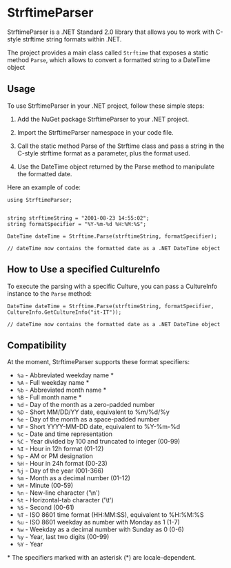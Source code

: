 # StrftimeParser

StrftimeParser is a .NET Standard 2.0 library that allows you to work with C-style strftime string formats within .NET.

The project provides a main class called `Strftime` that exposes a static method `Parse`, which allows to convert a 
formatted string to a DateTime object

## Usage

To use StrftimeParser in your .NET project, follow these simple steps:

1. Add the NuGet package StrftimeParser to your .NET project.

2. Import the StrftimeParser namespace in your code file.

3. Call the static method Parse of the Strftime class and pass a string in the C-style strftime format as a parameter, plus the format used.

4. Use the DateTime object returned by the Parse method to manipulate the formatted date.

Here an example of code:

```
using StrftimeParser;


string strftimeString = "2001-08-23 14:55:02";
string formatSpecifier = "%Y-%m-%d %H:%M:%S";

DateTime dateTime = Strftime.Parse(strftimeString, formatSpecifier);

// dateTime now contains the formatted date as a .NET DateTime object

```

## How to Use a specified CultureInfo

To execute the parsing with a specific Culture, you can pass
a CultureInfo instance to the `Parse` method:

```
DateTime dateTime = Strftime.Parse(strftimeString, formatSpecifier, CultureInfo.GetCultureInfo("it-IT"));

// dateTime now contains the formatted date as a .NET DateTime object
```

## Compatibility

At the moment, StrftimeParser supports these format specifiers:

- `%a` - Abbreviated weekday name *
- `%A` - Full weekday name *
- `%b` - Abbreviated month name *
- `%B` - Full month name *
- `%d` - Day of the month as a zero-padded number
- `%D` - Short MM/DD/YY date, equivalent to %m/%d/%y
- `%e` - Day of the month as a space-padded number
- `%F` - Short YYYY-MM-DD date, equivalent to %Y-%m-%d
- `%c` - Date and time representation
- `%C` - Year divided by 100 and truncated to integer (00-99)
- `%I` - Hour in 12h format (01-12)
- `%p` - AM or PM designation
- `%H` - Hour in 24h format (00-23)
- `%j` - Day of the year (001-366)
- `%m` - Month as a decimal number (01-12)
- `%M` - Minute (00-59)
- `%n` - New-line character ('\n')
- `%t` - Horizontal-tab character ('\t')
- `%S` - Second (00-61)
- `%T` - ISO 8601 time format (HH:MM:SS), equivalent to %H:%M:%S
- `%u` - ISO 8601 weekday as number with Monday as 1 (1-7)
- `%w` - Weekday as a decimal number with Sunday as 0 (0-6)
- `%y` - Year, last two digits (00-99)
- `%Y` - Year

\* The specifiers marked with an asterisk (*) are locale-dependent.
